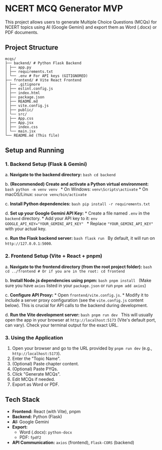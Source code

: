 # NCERT MCQ Generator MVP

This project allows users to generate Multiple Choice Questions (MCQs) for NCERT topics using AI (Google Gemini) and export them as Word (.docx) or PDF documents.

## Project Structure

```
mcqs/
├── backend/ # Python Flask Backend
│ ├── app.py
│ ├── requirements.txt
│ └── .env # For API keys (GITIGNORED)
├── frontend/ # Vite React Frontend
│ ├── .gitignore
│ ├── eslint.config.js
│ ├── index.html
│ ├── package.json
│ ├── README.md
│ ├── vite.config.js
│ ├── public/
│ └── src/
│ ├── App.css
│ ├── App.jsx
│ ├── index.css
│ └── main.jsx
└── README.md (This file)
```

## Setup and Running

### 1. Backend Setup (Flask & Gemini)

a.  **Navigate to the backend directory:**
    ```bash
    cd backend
    ```

b.  **(Recommended) Create and activate a Python virtual environment:**
    ```bash
    python -m venv venv
    ```
    *   On Windows: `venv\Scripts\activate`
    *   On macOS/Linux: `source venv/bin/activate`

c.  **Install Python dependencies:**
    ```bash
    pip install -r requirements.txt
    ```

d.  **Set up your Google Gemini API Key:**
    *   Create a file named `.env` in the `backend` directory.
    *   Add your API key to it:
        ```env
        GOOGLE_API_KEY="YOUR_GEMINI_API_KEY"
        ```
    *   Replace `"YOUR_GEMINI_API_KEY"` with your actual key.

e.  **Run the Flask backend server:**
    ```bash
    flask run
    ```
    By default, it will run on `http://127.0.0.1:5000`.

### 2. Frontend Setup (Vite + React + pnpm)

a.  **Navigate to the frontend directory (from the root project folder):**
    ```bash
    cd ../frontend
    # Or if you are in the root: cd frontend
    ```

b.  **Install Node.js dependencies using pnpm:**
    ```bash
    pnpm install
    ```
    (Make sure you have `axios` listed in your `package.json` or run `pnpm add axios`)

c.  **Configure API Proxy:**
    *   Open `frontend/vite.config.js`.
    *   Modify it to include a server proxy configuration (see the `vite.config.js` content below). This is crucial for API calls to the backend during development.

d.  **Run the Vite development server:**
    ```bash
    pnpm run dev
    ```
    This will usually open the app in your browser at `http://localhost:5173` (Vite's default port, can vary). Check your terminal output for the exact URL.

### 3. Using the Application

1.  Open your browser and go to the URL provided by `pnpm run dev` (e.g., `http://localhost:5173`).
2.  Enter the "Topic Name".
3.  (Optional) Paste chapter content.
4.  (Optional) Paste PYQs.
5.  Click "Generate MCQs".
6.  Edit MCQs if needed.
7.  Export as Word or PDF.

## Tech Stack

*   **Frontend:** React (with Vite), pnpm
*   **Backend:** Python (Flask)
*   **AI:** Google Gemini
*   **Export:**
    *   Word (.docx): `python-docx`
    *   PDF: `fpdf2`
*   **API Communication:** `axios` (frontend), `Flask-CORS` (backend)